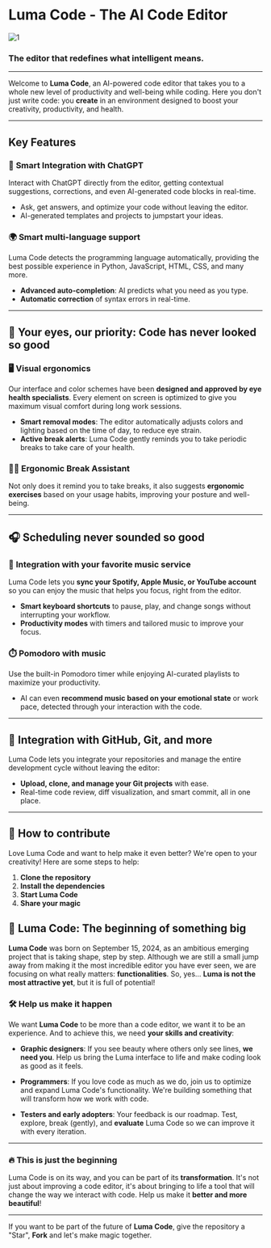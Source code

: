 # **Luma Code - The AI Code Editor**
![1](https://github.com/user-attachments/assets/77de282c-2276-4a93-9db1-abaa3de2ceb9)

### The editor that redefines what **intelligent** means.

---

Welcome to **Luma Code**, an AI-powered code editor that takes you to a whole new level of productivity and well-being while coding. Here you don't just write code: you **create** in an environment designed to boost your creativity, productivity, and health.

---

## **Key Features**

### 🤖 **Smart Integration with ChatGPT**
Interact with ChatGPT directly from the editor, getting contextual suggestions, corrections, and even AI-generated code blocks in real-time.

- Ask, get answers, and optimize your code without leaving the editor.
- AI-generated templates and projects to jumpstart your ideas.

### 🌍 **Smart multi-language support**
Luma Code detects the programming language automatically, providing the best possible experience in Python, JavaScript, HTML, CSS, and many more.

- **Advanced auto-completion**: AI predicts what you need as you type.
- **Automatic correction** of syntax errors in real-time.

---

## 👀 **Your eyes, our priority: Code has never looked so good**

### 🖥 **Visual ergonomics**
Our interface and color schemes have been **designed and approved by eye health specialists**. Every element on screen is optimized to give you maximum visual comfort during long work sessions.

- **Smart removal modes**: The editor automatically adjusts colors and lighting based on the time of day, to reduce eye strain.
- **Active break alerts**: Luma Code gently reminds you to take periodic breaks to take care of your health.

### 🧘‍♂️ **Ergonomic Break Assistant**
Not only does it remind you to take breaks, it also suggests **ergonomic exercises** based on your usage habits, improving your posture and well-being.

---

## 🎧 **Scheduling never sounded so good**

### 🎵 **Integration with your favorite music service**
Luma Code lets you **sync your Spotify, Apple Music, or YouTube account** so you can enjoy the music that helps you focus, right from the editor.

- **Smart keyboard shortcuts** to pause, play, and change songs without interrupting your workflow.
- **Productivity modes** with timers and tailored music to improve your focus.

### ⏱️ **Pomodoro with music**
Use the built-in Pomodoro timer while enjoying AI-curated playlists to maximize your productivity.

- AI can even **recommend music based on your emotional state** or work pace, detected through your interaction with the code.

---

## 🔗 **Integration with GitHub, Git, and more**
Luma Code lets you integrate your repositories and manage the entire development cycle without leaving the editor:

- **Upload, clone, and manage your Git projects** with ease.
- Real-time code review, diff visualization, and smart commit, all in one place.

---

## 🤝 **How ​​to contribute**

Love Luma Code and want to help make it even better? We're open to your creativity! Here are some steps to help:

1. **Clone the repository**
2. **Install the dependencies**
3. **Start Luma Code**
4. **Share your magic**

## 🚧 **Luma Code: The beginning of something big**

**Luma Code** was born on September 15, 2024, as an ambitious emerging project that is taking shape, step by step. Although we are still a small jump away from making it the most incredible editor you have ever seen, we are focusing on what really matters: **functionalities**. So, yes... **Luma is not the most attractive yet**, but it is full of potential!

### 🛠️ **Help us make it happen**
We want **Luma Code** to be more than a code editor, we want it to be an experience. And to achieve this, we need **your skills and creativity**:

- **Graphic designers**: If you see beauty where others only see lines, **we need you**. Help us bring the Luma interface to life and make coding look as good as it feels.

- **Programmers**: If you love code as much as we do, join us to optimize and expand Luma Code's functionality. We're building something that will transform how we work with code.

- **Testers and early adopters**: Your feedback is our roadmap. Test, explore, break (gently), and **evaluate** Luma Code so we can improve it with every iteration.

---

### 🔥 **This is just the beginning**
Luma Code is on its way, and you can be part of its **transformation**. It's not just about improving a code editor, it's about bringing to life a tool that will change the way we interact with code. Help us make it **better and more beautiful**!

---

If you want to be part of the future of **Luma Code**, give the repository a "Star", **Fork** and let's make magic together.

